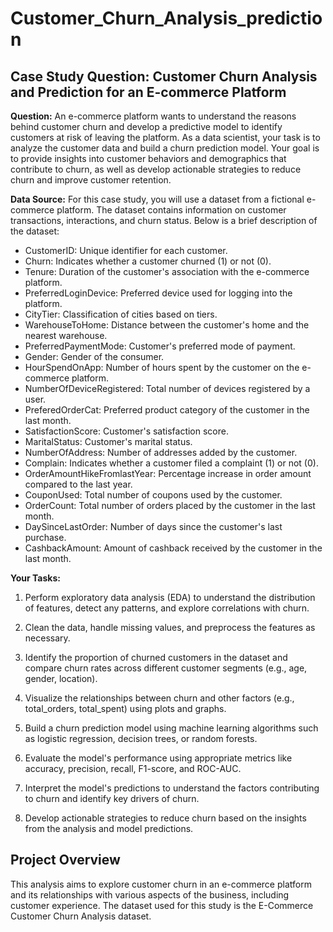 # Customer_Churn_Analysis_prediction

## Case Study Question: Customer Churn Analysis and Prediction for an E-commerce Platform

**Question:**
An e-commerce platform wants to understand the reasons behind customer churn and develop a predictive model to identify customers at risk of leaving the platform. As a data scientist, your task is to analyze the customer data and build a churn prediction model. Your goal is to provide insights into customer behaviors and demographics that contribute to churn, as well as develop actionable strategies to reduce churn and improve customer retention.

**Data Source:**
For this case study, you will use a dataset from a fictional e-commerce platform. The dataset contains information on customer transactions, interactions, and churn status. Below is a brief description of the dataset:

* CustomerID: Unique identifier for each customer.
* Churn: Indicates whether a customer churned (1) or not (0).
* Tenure: Duration of the customer's association with the e-commerce platform.
* PreferredLoginDevice: Preferred device used for logging into the platform.
* CityTier: Classification of cities based on tiers.
* WarehouseToHome: Distance between the customer's home and the nearest warehouse.
* PreferredPaymentMode: Customer's preferred mode of payment.
* Gender: Gender of the consumer.
* HourSpendOnApp: Number of hours spent by the customer on the e-commerce platform.
* NumberOfDeviceRegistered: Total number of devices registered by a user.
* PreferedOrderCat: Preferred product category of the customer in the last month.
* SatisfactionScore: Customer's satisfaction score.
* MaritalStatus: Customer's marital status.
* NumberOfAddress: Number of addresses added by the customer.
* Complain: Indicates whether a customer filed a complaint (1) or not (0).
* OrderAmountHikeFromlastYear: Percentage increase in order amount compared to the last year.
* CouponUsed: Total number of coupons used by the customer.
* OrderCount: Total number of orders placed by the customer in the last month.
* DaySinceLastOrder: Number of days since the customer's last purchase.
* CashbackAmount: Amount of cashback received by the customer in the last month.

**Your Tasks:**
1. Perform exploratory data analysis (EDA) to understand the distribution of features, detect any patterns, and explore correlations with churn.

2. Clean the data, handle missing values, and preprocess the features as necessary.

3. Identify the proportion of churned customers in the dataset and compare churn rates across different customer segments (e.g., age, gender, location).

4. Visualize the relationships between churn and other factors (e.g., total_orders, total_spent) using plots and graphs.

5. Build a churn prediction model using machine learning algorithms such as logistic regression, decision trees, or random forests.

6. Evaluate the model's performance using appropriate metrics like accuracy, precision, recall, F1-score, and ROC-AUC.

7. Interpret the model's predictions to understand the factors contributing to churn and identify key drivers of churn.

8. Develop actionable strategies to reduce churn based on the insights from the analysis and model predictions.

## Project Overview
This analysis aims to explore customer churn in an e-commerce platform and its relationships with various aspects of the business, including customer experience. The dataset used for this study is the E-Commerce Customer Churn Analysis dataset.
